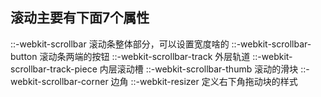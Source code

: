 

## 滚动主要有下面7个属性 

::-webkit-scrollbar 滚动条整体部分，可以设置宽度啥的
::-webkit-scrollbar-button 滚动条两端的按钮
::-webkit-scrollbar-track  外层轨道
::-webkit-scrollbar-track-piece  内层滚动槽
::-webkit-scrollbar-thumb 滚动的滑块
::-webkit-scrollbar-corner 边角
::-webkit-resizer 定义右下角拖动块的样式